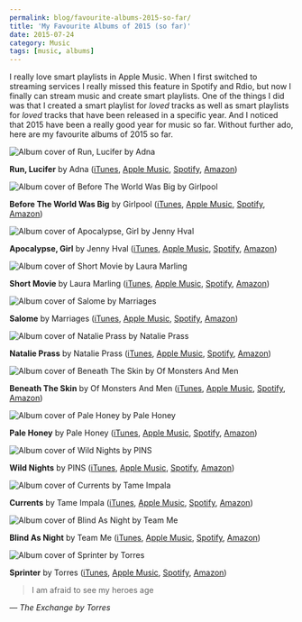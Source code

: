 ```yaml
---
permalink: blog/favourite-albums-2015-so-far/
title: 'My Favourite Albums of 2015 (so far)'
date: 2015-07-24
category: Music
tags: [music, albums]
---
```


I really love smart playlists in Apple Music. When I first switched to streaming services I really missed this feature in Spotify and Rdio, but now I finally can stream music and create smart playlists. One of the things I did was that I created a smart playlist for _loved_ tracks as well as smart playlists for _loved_ tracks that have been released in a specific year. And I noticed that 2015 have been a really good year for music so far. Without further ado, here are my favourite albums of 2015 so far.

![Album cover of Run, Lucifer by Adna](/blog/2015-07-24-favourite-albums-2015-so-far/adna-run-lucifer.jpg)

**Run, Lucifer** by Adna ([iTunes](https://geo.itunes.apple.com/us/album/run-lucifer/id972016418?uo=4&partnerId=11&at=11lSjE), [Apple Music](https://geo.itunes.apple.com/us/album/run-lucifer/id972016418?uo=4&partnerId=11&at=11lSjE&app=music), [Spotify](https://open.spotify.com/album/4AJgbaJ3XbU2u9d9vivxcg), [Amazon](http://www.amazon.de/gp/product/B00T9R1DZ6/ref=as_li_tl?ie=UTF8&camp=1638&creative=19454&creativeASIN=B00T9R1DZ6&linkCode=as2&tag=fecom-21&linkId=4MWCVR7GEHNSDFZG))

![Album cover of Before The World Was Big by Girlpool](/blog/2015-07-24-favourite-albums-2015-so-far//girlpool-before-the-world-was-big.jpg)

**Before The World Was Big** by Girlpool ([iTunes](https://geo.itunes.apple.com/us/album/before-the-world-was-big/id971178450?uo=4&partnerId=11&at=11lSjE), [Apple Music](https://geo.itunes.apple.com/us/album/before-the-world-was-big/id971178450?uo=4&partnerId=11&at=11lSjE&app=music), [Spotify](https://open.spotify.com/album/3D2wYF44eicjhLTASW86R1), [Amazon](http://www.amazon.de/gp/product/B00U0RAVZM/ref=as_li_tl?ie=UTF8&camp=1638&creative=19454&creativeASIN=B00U0RAVZM&linkCode=as2&tag=fecom-21&linkId=Y26UVS4EJSKM32HM))

![Album cover of Apocalypse, Girl by Jenny Hval](/blog/2015-07-24-favourite-albums-2015-so-far/2015-07-24-favorite-albums-2015-so-far/jenny-hval-apocalypse-girl.jpg)

**Apocalypse, Girl** by Jenny Hval ([iTunes](https://geo.itunes.apple.com/us/album/apocalypse-girl/id968903924?uo=4&partnerId=11&at=11lSjE), [Apple Music](https://geo.itunes.apple.com/us/album/apocalypse-girl/id968903924?uo=4&partnerId=11&at=11lSjE&app=music), [Spotify](https://open.spotify.com/album/3AeAZfwBgnhmbNEowNFvcB), [Amazon](http://www.amazon.de/gp/product/B00UART29S/ref=as_li_tl?ie=UTF8&camp=1638&creative=19454&creativeASIN=B00UART29S&linkCode=as2&tag=fecom-21&linkId=EZE7SQUTF6SAR2PF))

![Album cover of Short Movie by Laura Marling](/blog/2015-07-24-favourite-albums-2015-so-far/2015-07-24-favorite-albums-2015-so-far/laura-marling-short-movie.jpg)

**Short Movie** by Laura Marling ([iTunes](https://geo.itunes.apple.com/us/album/short-movie/id948039984?uo=4&partnerId=11&at=11lSjE), [Apple Music](https://geo.itunes.apple.com/us/album/short-movie/id948039984?uo=4&partnerId=11&at=11lSjE&app=music), [Spotify](https://open.spotify.com/album/3RkJlZjE0oBkkV3aKoGUjb), [Amazon](http://www.amazon.de/gp/product/B00R6YFV2U/ref=as_li_tl?ie=UTF8&camp=1638&creative=19454&creativeASIN=B00R6YFV2U&linkCode=as2&tag=fecom-21&linkId=74GPKWGJ4ONSCOSZ))

![Album cover of Salome by Marriages](/blog/2015-07-24-favourite-albums-2015-so-far/marriages-salome.jpg)

**Salome** by Marriages ([iTunes](https://geo.itunes.apple.com/us/album/salome/id969263672?uo=4&partnerId=11&at=11lSjE), [Apple Music](https://geo.itunes.apple.com/us/album/salome/id969263672?uo=4&partnerId=11&at=11lSjE&app=music), [Spotify](https://open.spotify.com/album/0Abaj1a9EzxXGULZD798HK), [Amazon](http://www.amazon.de/gp/product/B00U25DDHA/ref=as_li_tl?ie=UTF8&camp=1638&creative=19454&creativeASIN=B00U25DDHA&linkCode=as2&tag=fecom-21&linkId=IOM4HZ6MTVDSHEVH))

![Album cover of Natalie Prass by Natalie Prass](/blog/2015-07-24-favourite-albums-2015-so-far/2015-07-24-favorite-albums-2015-so-far/natalie-prass-natalie-prass.jpg)

**Natalie Prass** by Natalie Prass ([iTunes](https://geo.itunes.apple.com/us/album/natalie-prass/id958344368?uo=4&partnerId=11&at=11lSjE), [Apple Music](https://geo.itunes.apple.com/us/album/natalie-prass/id958344368?uo=4&partnerId=11&at=11lSjE&app=music), [Spotify](https://open.spotify.com/album/1rRFEJvwq1Bdutw6q3Nz9e), [Amazon](http://www.amazon.de/gp/product/B00PA3DV1M/ref=as_li_tl?ie=UTF8&camp=1638&creative=19454&creativeASIN=B00PA3DV1M&linkCode=as2&tag=fecom-21&linkId=5G5BI24LJWBMIFDM))

![Album cover of Beneath The Skin by Of Monsters And Men](/blog/2015-07-24-favourite-albums-2015-so-far/of-monders-and-men-beneath-the-skin.jpg)

**Beneath The Skin** by Of Monsters And Men ([iTunes](https://geo.itunes.apple.com/us/album/beneath-the-skin/id976392033?uo=4&partnerId=11&at=11lSjE), [Apple Music](https://geo.itunes.apple.com/us/album/beneath-the-skin/id976392033?uo=4&partnerId=11&at=11lSjE&app=music), [Spotify](https://open.spotify.com/album/4PAyBqzCYoIIjjPFszeqgT), [Amazon](http://www.amazon.de/gp/product/B00US7XARU/ref=as_li_tl?ie=UTF8&camp=1638&creative=19454&creativeASIN=B00US7XARU&linkCode=as2&tag=fecom-21&linkId=L76QLVECHBFKXK7H))

![Album cover of Pale Honey by Pale Honey](/blog/2015-07-24-favourite-albums-2015-so-far/pale-honey-pale-honey.jpg)

**Pale Honey** by Pale Honey ([iTunes](https://geo.itunes.apple.com/us/album/pale-honey/id981210406?uo=4&partnerId=11&at=11lSjE), [Apple Music](https://geo.itunes.apple.com/us/album/pale-honey/id981210406?uo=4&partnerId=11&at=11lSjE&app=music), [Spotify](https://open.spotify.com/album/2Xip3YrY7JUyoFrb8finUD), [Amazon](http://www.amazon.de/gp/product/B00UH8V8L0/ref=as_li_tl?ie=UTF8&camp=1638&creative=19454&creativeASIN=B00UH8V8L0&linkCode=as2&tag=fecom-21&linkId=VPJRDVMJHIGE6ZJK))

![Album cover of Wild Nights by PINS](/blog/2015-07-24-favourite-albums-2015-so-far/pins-wild-nights.jpg)

**Wild Nights** by PINS ([iTunes](https://geo.itunes.apple.com/us/album/wild-nights/id969888894?uo=4&partnerId=11&at=11lSjE), [Apple Music](https://geo.itunes.apple.com/us/album/wild-nights/id969888894?uo=4&partnerId=11&at=11lSjE&app=music), [Spotify](https://open.spotify.com/album/1TgJ9hBe9II1DzgKe5BGNQ), [Amazon](http://www.amazon.de/gp/product/B00U396FXO/ref=as_li_tl?ie=UTF8&camp=1638&creative=19454&creativeASIN=B00U396FXO&linkCode=as2&tag=fecom-21&linkId=UKWS43LWBWRJGCEG))

![Album cover of Currents by Tame Impala](/blog/2015-07-24-favourite-albums-2015-so-far/tame-impala-currents.jpg)

**Currents** by Tame Impala ([iTunes](https://geo.itunes.apple.com/us/album/currents/id989492285?uo=4&partnerId=11&at=11lSjE), [Apple Music](https://geo.itunes.apple.com/us/album/currents/id989492285?uo=4&partnerId=11&at=11lSjE&app=music), [Spotify](https://open.spotify.com/album/0rxKf57PZvWEoU8v3m5W2q), [Amazon](http://www.amazon.de/gp/product/B00XBWBWBK/ref=as_li_tl?ie=UTF8&camp=1638&creative=19454&creativeASIN=B00XBWBWBK&linkCode=as2&tag=fecom-21&linkId=EK3NL45TPS6QQR5T))

![Album cover of Blind As Night by Team Me](/blog/2015-07-24-favourite-albums-2015-so-far/team-me-blind-as-night.jpg)

**Blind As Night** by Team Me ([iTunes](https://geo.itunes.apple.com/us/album/blind-as-night/id932758897?uo=4&partnerId=11&at=11lSjE), [Apple Music](https://geo.itunes.apple.com/us/album/blind-as-night/id932758897?uo=4&partnerId=11&at=11lSjE&app=music), [Spotify](https://open.spotify.com/album/79OeDxygTUSDl22XESHwhX), [Amazon](http://www.amazon.de/gp/product/B00MNYIBNE/ref=as_li_tl?ie=UTF8&camp=1638&creative=19454&creativeASIN=B00MNYIBNE&linkCode=as2&tag=fecom-21&linkId=OXU5FWF7QRMD2SRP))

![Album cover of Sprinter by Torres](/blog/2015-07-24-favourite-albums-2015-so-far/torres-sprinter.jpg)

**Sprinter** by Torres ([iTunes](https://geo.itunes.apple.com/us/album/sprinter/id960473152?uo=4&partnerId=11&at=11lSjE), [Apple Music](https://geo.itunes.apple.com/us/album/sprinter/id960473152?uo=4&partnerId=11&at=11lSjE&app=music), [Spotify](https://open.spotify.com/album/4Uq7Rw4cUuSWrdQgfksMOl), [Amazon](http://www.amazon.de/gp/product/B00SM3M29O/ref=as_li_tl?ie=UTF8&camp=1638&creative=19454&creativeASIN=B00SM3M29O&linkCode=as2&tag=fecom-21&linkId=DGDGOHVBNF6TRLYM))

> I am afraid to see my heroes age

_— The Exchange by Torres_
